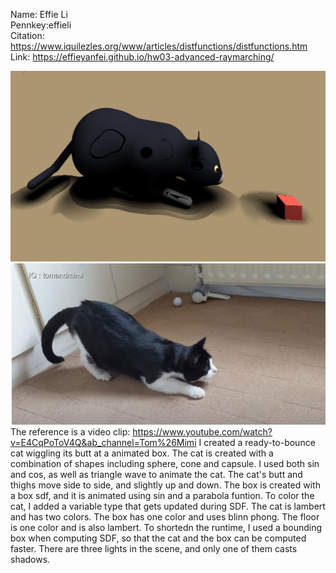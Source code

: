 Name: Effie Li  
Pennkey:effieli  
Citation: https://www.iquilezles.org/www/articles/distfunctions/distfunctions.htm   
Link:   https://effieyanfei.github.io/hw03-advanced-raymarching/  

![catColored](catColored.JPG)
![capture](capture.JPG)
The reference is a video clip: https://www.youtube.com/watch?v=E4CqPoToV4Q&ab_channel=Tom%26Mimi
I created a ready-to-bounce cat wiggling its butt at a animated box. The cat is created with a combination of shapes including sphere, cone and capsule. I used both sin and cos, as well as triangle wave to animate the cat. The cat's butt and thighs move side to side, and slightly up and down. The box is created with a box sdf, and it is animated using sin and a parabola funtion. 
To color the cat, I added a variable type that gets updated during SDF. The cat is lambert and has two colors. The box has one color and uses blinn phong. The floor is one color and is also lambert. To shortedn the runtime, I used a bounding box when computing SDF, so that the cat and the box can be computed faster. There are three lights in the scene, and only one of them casts shadows. 

